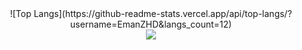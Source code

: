 <div align="center">
![Top Langs](https://github-readme-stats.vercel.app/api/top-langs/?username=EmanZHD&langs_count=12)
</div>
<div align="center">
<img  src="https://github-readme-streak-stats.herokuapp.com?user=Hasnaaaae&theme=whatsapp-dark2&hide_border=true&border_radius=16&card_width=800"/>
</div>
